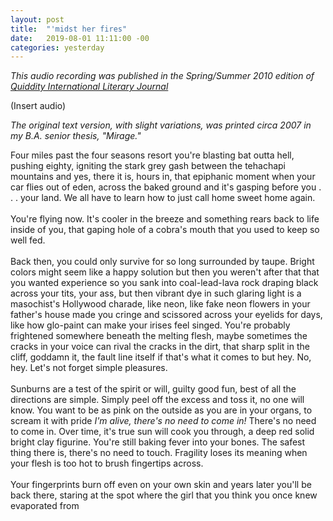 ```yaml
---
layout: post
title:  "'midst her fires"
date:   2019-08-01 11:11:00 -00
categories: yesterday
---
```


*This audio recording was published in the Spring/Summer 2010 edition of [Quiddity International Literary Journal](http://quidditylit.org/issue03-1/index.html)*

(Insert audio)

*The original text version, with slight variations, was printed circa 2007 in my B.A. senior thesis, "Mirage."*

Four miles past the four seasons resort you're blasting bat outta hell, pushing eighty, igniting the stark grey gash between the tehachapi mountains and yes, there it is, hours in, that epiphanic moment when your car flies out of eden, across the baked ground and it's gasping before you . . . your land. We all have to learn how to just call home sweet home again. 
<br/>
<br/>
You're flying now. It's cooler in the breeze and something rears back to life inside of you, that gaping hole of a cobra's mouth that you used to keep so well fed.
<br/>
<br/>
Back then, you could only survive for so long surrounded by taupe. Bright colors might seem like a happy solution but then you weren't after that that you wanted experience so you sank into coal-lead-lava rock draping black across your tits, your ass, but then vibrant dye in such glaring light is a masochist's Hollywood charade, like neon, like fake neon flowers in your father's house made you cringe and scissored across your eyelids for days, like how glo-paint can make your irises feel singed. You're probably frightened somewhere beneath the melting flesh, maybe sometimes the cracks in your voice can rival the cracks in the dirt, that sharp split in the cliff, goddamn it, the fault line itself if that's what it comes to but hey. No, hey. Let's not forget simple pleasures.
<br/>
<br/>
Sunburns are a test of the spirit or will, guilty good fun, best of all the directions are simple. Simply peel off the excess and toss it, no one will know. You want to be as pink on the outside as you are in your organs, to scream it with pride *I'm alive, there's no need to come in!* There's no need to come in. Over time, it's true sun will cook you through, a deep red solid bright clay figurine. You're still baking fever into your bones. The safest thing there is, there's no need to 
touch. Fragility loses its meaning when your flesh is too hot to brush fingertips across. 
<br/>
<br/>
Your fingerprints burn off even on your own skin and years later you'll be back there, staring at the spot where the girl that you think you once knew evaporated from

